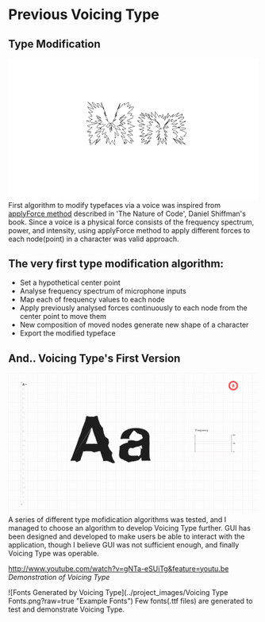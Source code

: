 # Previous Voicing Type

## Type Modification

![Character Modification with applyForce function](../project_images/M.png?raw=true "Character Modification with applyForce function")
First algorithm to modify typefaces via a voice was inspired from [applyForce method](https://vimeo.com/channels/natureofcode/59028634) described in 'The Nature of Code', Daniel Shiffman's book. Since a voice is a physical force consists of the frequency spectrum, power, and intensity, using applyForce method to apply different forces to each node(point) in a character was valid approach. 


## The very first type modification algorithm:
- Set a hypothetical center point
- Analyse frequency spectrum of microphone inputs
- Map each of frequency values to each node
- Apply previously analysed forces continuously to each node from the center point to move them
- New composition of moved nodes generate new shape of a character
- Export the modified typeface


## And.. Voicing Type's First Version

![Voicing Type Application](../project_images/VoicingType-000.png?raw=true "Voicing Type Application")
A series of different type mofidication algorithms was tested, and I managed to choose an algorithm to develop Voicing Type further. GUI has been designed and developed to make users be able to interact with the application, though I believe GUI was not sufficient enough, and finally Voicing Type was operable.

http://www.youtube.com/watch?v=gNTa-eSUiTg&feature=youtu.be
*Demonstration of Voicing Type*

![Fonts Generated by Voicing Type](../project_images/Voicing Type Fonts.png?raw=true "Example Fonts")
Few fonts(.ttf files) are generated to test and demonstrate Voicing Type.